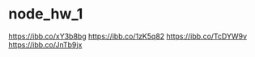 # node_hw_1

https://ibb.co/xY3b8bg
https://ibb.co/1zK5q82
https://ibb.co/TcDYW9v
https://ibb.co/JnTb9jx
